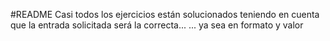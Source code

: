 #README
Casi todos los ejercicios están solucionados teniendo en cuenta que la entrada solicitada será la correcta...
... ya sea en formato y valor
